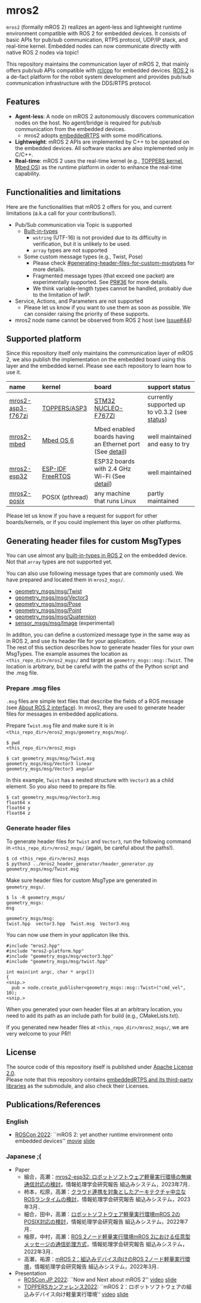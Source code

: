 # mros2

`mros2` (formally mROS 2) realizes an agent-less and lightweight runtime environment compatible with ROS 2 for embedded devices.
It consists of basic APIs for pub/sub communication, RTPS protocol, UDP/IP stack, and real-time kernel.
Embedded nodes can now communicate directly with native ROS 2 nodes via topic!

This repository maintains the communication layer of mROS 2, that mainly offers pub/sub APIs compatible with [rclcpp](https://docs.ros2.org/dashing/api/rclcpp/index.html) for embedded devices. 
[ROS 2](https://docs.ros.org/en/dashing/) is a de-fact platform for the robot system development and provides pub/sub communication infrastructure with the DDS/RTPS protocol.

## Features

- **Agent-less**: A node on mROS 2 autonomously discovers communication nodes on the host. No agent/bridge is required for pub/sub communication from the embedded devices.
  - mros2 adopts [embeddedRTPS](https://github.com/mROS-base/embeddedRTPS) with some modifications. 
- **Lightweight**: mROS 2 APIs are implemented by C++ to be operated on the embedded devices. All software stacks are also implemented only in C/C++.
- **Real-time**: mROS 2 uses the real-time kernel (e.g., [TOPPERS kernel](https://www.toppers.jp/en/project.html), [Mbed OS](https://os.mbed.com/mbed-os/)) as the runtime platform in order to enhance the real-time capability.

## Functionalities and limitations

Here are the functionalities that mROS 2 offers for you, and current limitations (a.k.a call for your contributions!).

- Pub/Sub communication via Topic is supported
  - [Built-in-types](https://docs.ros.org/en/foxy/Concepts/About-ROS-Interfaces.html#field-types)
    - `wstring` (UTF-16) is not provided due to its difficulty in verification, but it is unlikely to be used.
    - `array` types are not supported
  - Some custom message types (e.g., Twist, Pose)
    - Please check [#generating-header-files-for-custom-msgtypes](https://github.com/mROS-base/mros2#generating-header-files-for-custom-msgtypes) for more details.
    - Fragmented message types (that exceed one packet) are experimentally supported. See [PR#36](https://github.com/mROS-base/mros2/pull/36) for more details.
    - We think variable-length types cannot be handled, probably due to the limitation of lwIP.
- Service, Actions, and Parameters are not supported
  - Please let us know if you want to use them as soon as possible. We can consider raising the priority of these supports.
- mros2 node name cannot be observed from ROS 2 host (see [Issue#44](https://github.com/mROS-base/mros2/issues/44))

## Supported platform

Since this repository itself only maintains the communication layer of mROS 2, we also publish the implementation on the embedded board using this layer and the embedded kernel.
Please see each repository to learn how to use it.


| name | kernel | board | support status |
|:---|:---|:---|:---|
| [mros2-asp3-f767zi](https://github.com/mROS-base/mros2-asp3-f767zi) | [TOPPERS/ASP3](https://www.toppers.jp/en/project.html) | [STM32 NUCLEO-F767ZI](https://www.st.com/en/evaluation-tools/nucleo-f767zi.html) | currently supported up to v0.3.2 (see [status](https://github.com/mROS-base/mros2-asp3-f767zi/issues/74)) |
| [mros2-mbed](https://github.com/mROS-base/mros2-mbed) | [Mbed OS 6](https://github.com/ARMmbed/mbed-os) | Mbed enabled boards having an Ethernet port (See [detail](https://github.com/mROS-base/mros2-mbed#supported-environment)) | well maintained and easy to try |
| [mros2-esp32](https://github.com/mROS-base/mros2-esp32) | [ESP-IDF FreeRTOS](https://docs.espressif.com/projects/esp-idf/en/latest/esp32/api-reference/system/freertos_idf.html) | ESP32 boards with 2.4 GHz Wi-Fi (See [detail](https://github.com/mROS-base/mros2-esp32#supported-environment)) | well maintained |
| [mros2-posix](https://github.com/mROS-base/mros2-posix) | POSIX (pthread) | any machine that runs Linux | partly maintained |

Please let us know if you have a request for support for other boards/kernels, or if you could implement this layer on other platforms.

## Generating header files for custom MsgTypes

You can use almost any [built-in-types in ROS 2](https://docs.ros.org/en/rolling/Concepts/About-ROS-Interfaces.html#field-types) on the embedded device.
Not that `array` types are not supported yet.

You can also use following message types that are commonly used. We have prepared and located them in `mros2_msgs/`.

- [geometry_msgs/msg/Twist](https://docs.ros2.org/latest/api/geometry_msgs/msg/Twist.html)
- [geometry_msgs/msg/Vector3](https://docs.ros2.org/latest/api/geometry_msgs/msg/Vector3.html)
- [geometry_msgs/msg/Pose](https://docs.ros2.org/latest/api/geometry_msgs/msg/Pose.html)
- [geometry_msgs/msg/Point](https://docs.ros2.org/latest/api/geometry_msgs/msg/Point.html)
- [geometry_msgs/msg/Quaternion](https://docs.ros2.org/latest/api/geometry_msgs/msg/Quaternion.html)
- [sensor_msgs/msg/Image](https://docs.ros2.org/latest/api/sensor_msgs/msg/Image.html) (experimental)

In additon, you can define a customized message type in the same way as in ROS 2, and use its header file for your application.  
The rest of this section describes how to generate header files for your own MsgTypes. 
The example assumes the location as `<this_repo_dir>/mros2_msgs/` and target as `geometry_msgs::msg::Twist`.
The location is arbitrary, but be careful with the paths of the Python script and the .msg file.

### Prepare .msg files

`.msg` files are simple text files that describe the fields of a ROS message (see [About ROS 2 interface](https://docs.ros.org/en/rolling/Concepts/About-ROS-Interfaces.html)). In mros2, they are used to generate header files for messages in embedded applications.

Prepare `Twist.msg` file and make sure it is in `<this_repo_dir>/mros2_msgs/geometry_msgs/msg/`.

```
$ pwd
<this_repo_dir>/mros2_msgs

$ cat geometry_msgs/msg/Twist.msg
geometry_msgs/msg/Vector3 linear
geometry_msgs/msg/Vector3 angular
```

In this example, `Twist` has a nested structure with `Vector3` as a child element. So you also need to prepare its file.

```
$ cat geometry_msgs/msg/Vector3.msg
float64 x
float64 y
float64 z
```

### Generate header files

To generate header files for `Twist` and `Vector3`, run the following command in `<this_repo_dir>/mros2_msgs/` (again, be careful about the paths!).

```
$ cd <this_repo_dir>/mros2_msgs
$ python3 ../mros2_header_generator/header_generator.py geometry_msgs/msg/Twist.msg
```

Make sure header files for custom MsgType are generated in `geometry_msgs/`.

```
$ ls -R geometry_msgs/
geometry_msgs:
msg

geometry_msgs/msg:
twist.hpp  vector3.hpp  Twist.msg  Vector3.msg
```

You can now use them in your applicaton like this.

```
#include "mros2.hpp"
#include "mros2-platform.hpp"
#include "geometry_msgs/msg/vector3.hpp"
#include "geometry_msgs/msg/twist.hpp"

int main(int argc, char * argv[])
{
<snip.>
  pub = node.create_publisher<geometry_msgs::msg::Twist>("cmd_vel", 10);
<snip.>
```

When you generated your own header files at an arbitrary location, you need to add its path as an include path for build (e.g., CMakeLists.txt).

If you generated new header files at `<this_repo_dir>/mros2_msgs/`, we are very welcome to your PR!!

## License

The source code of this repository itself is published under [Apache License 2.0](https://github.com/mROS-base/mros2/blob/main/LICENSE).  
Please note that this repository contains [embeddedRTPS and its third-party libraries](https://github.com/mROS-base/embeddedRTPS#third-party-libraries) as the submodule, and also check their Licenses.

## Publications/References

### English

- [ROSCon 2022](https://roscon.ros.org/2022/): ``mROS 2: yet another runtime environment onto embedded devices'' [movie](https://vimeo.com/showcase/9954564/video/767140724) [slide](https://speakerdeck.com/takasehideki/mros-2-yet-another-runtime-environment-onto-embedded-devices)

### Japanese ;(

- Paper
  - 細合，高瀬：[mros2-esp32: ロボットソフトウェア軽量実行環境の無線通信対応の検討](https://ipsj.ixsq.nii.ac.jp/ej/?action=pages_view_main&active_action=repository_view_main_item_detail&item_id=226824&item_no=1&page_id=13&block_id=8)，情報処理学会研究報告 組込みシステム，2023年7月．
  - 柿本，松原，高瀬：[クラウド連携を対象としたアーキテクチャ中立なROSランタイムの検討](https://ipsj.ixsq.nii.ac.jp/ej/?action=pages_view_main&active_action=repository_view_main_item_detail&item_id=225558&item_no=1&page_id=13&block_id=8)，情報処理学会研究報告 組込みシステム，2023年3月．
  - 細合，田中，高瀬：[ロボットソフトウェア軽量実行環境mROS 2のPOSIX対応の検討](https://ipsj.ixsq.nii.ac.jp/ej/?action=pages_view_main&active_action=repository_view_main_item_detail&item_id=218783&item_no=1&page_id=13&block_id=8)，情報処理学会研究報告 組込みシステム，2022年7月．
  - 檜原，中村，高瀬：[ROS 2ノード軽量実行環境mROS 2における任意型メッセージの通信処理方式](https://ipsj.ixsq.nii.ac.jp/ej/?action=pages_view_main&active_action=repository_view_main_item_detail&item_id=217258&item_no=1&page_id=13&block_id=8)，情報処理学会研究報告 組込みシステム，2022年3月．
  - 高瀬，祐源：[mROS 2：組込みデバイス向けのROS 2ノード軽量実行環境](https://ipsj.ixsq.nii.ac.jp/ej/?action=pages_view_main&active_action=repository_view_main_item_detail&item_id=217257&item_no=1&page_id=13&block_id=8)，情報処理学会研究報告 組込みシステム，2022年3月．
- Presentation
  - [ROSCon JP 2022](https://roscon.jp/2022/): ``Now and Next about mROS 2'' [video](https://vimeo.com/781671042) [slide](https://speakerdeck.com/takasehideki/now-and-next-about-mros-2)
  - [TOPPERSカンファレンス2022](https://www.toppers.jp/conference2022.html): ``mROS 2：ロボットソフトウェアの組込みデバイス向け軽量実行環境'' [video](https://www.youtube.com/watch?v=RbMYe4FWtc0) [slide](https://speakerdeck.com/takasehideki/mros-2-robotutosohutoueafalsezu-ip-midebaisuxiang-keqing-liang-shi-xing-huan-jing)
